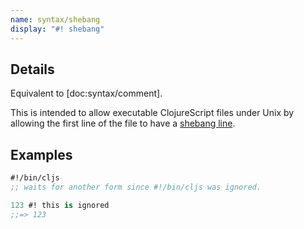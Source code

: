 ```yaml
---
name: syntax/shebang
display: "#! shebang"
---
```


## Details

Equivalent to [doc:syntax/comment].

This is intended to allow executable ClojureScript files under Unix by allowing
the first line of the file to have a [shebang line](https://en.wikipedia.org/wiki/Shebang_(Unix)).


## Examples

```clj
#!/bin/cljs
;; waits for another form since #!/bin/cljs was ignored.

123 #! this is ignored
;;=> 123
```